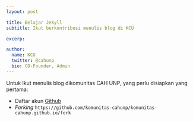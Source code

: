 ```yaml
---
layout: post

title: Belajar Jekyll
subtitle: Ikut berkontribusi menulis blog di KCU

excerp:

author:
  name: KCU
  twitter: @cahunp
  bio: CO-Founder, Admin
---
```


Untuk Ikut menulis blog dikomunitas CAH UNP, yang perlu disiapkan yang pertama:

* Daftar akun [Github](http://github.com)
* *Forking* `https://github.com/komunitas-cahunp/komunitas-cahunp.github.io/fork`